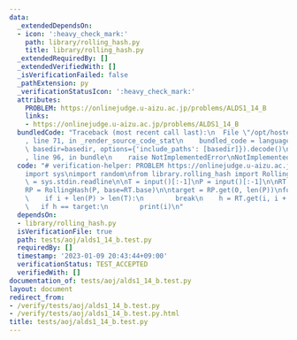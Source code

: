 ```yaml
---
data:
  _extendedDependsOn:
  - icon: ':heavy_check_mark:'
    path: library/rolling_hash.py
    title: library/rolling_hash.py
  _extendedRequiredBy: []
  _extendedVerifiedWith: []
  _isVerificationFailed: false
  _pathExtension: py
  _verificationStatusIcon: ':heavy_check_mark:'
  attributes:
    PROBLEM: https://onlinejudge.u-aizu.ac.jp/problems/ALDS1_14_B
    links:
    - https://onlinejudge.u-aizu.ac.jp/problems/ALDS1_14_B
  bundledCode: "Traceback (most recent call last):\n  File \"/opt/hostedtoolcache/PyPy/3.7.13/x64/site-packages/onlinejudge_verify/documentation/build.py\"\
    , line 71, in _render_source_code_stat\n    bundled_code = language.bundle(stat.path,\
    \ basedir=basedir, options={'include_paths': [basedir]}).decode()\n  File \"/opt/hostedtoolcache/PyPy/3.7.13/x64/site-packages/onlinejudge_verify/languages/python.py\"\
    , line 96, in bundle\n    raise NotImplementedError\nNotImplementedError\n"
  code: "# verification-helper: PROBLEM https://onlinejudge.u-aizu.ac.jp/problems/ALDS1_14_B\n\
    import sys\nimport random\nfrom library.rolling_hash import RollingHash\n\ninput\
    \ = sys.stdin.readline\n\nT = input()[:-1]\nP = input()[:-1]\n\nRT = RollingHash(T)\n\
    RP = RollingHash(P, base=RT.base)\n\ntarget = RP.get(0, len(P))\nfor i in range(len(T)):\n\
    \    if i + len(P) > len(T):\n        break\n    h = RT.get(i, i + len(P))\n \
    \   if h == target:\n        print(i)\n"
  dependsOn:
  - library/rolling_hash.py
  isVerificationFile: true
  path: tests/aoj/alds1_14_b.test.py
  requiredBy: []
  timestamp: '2023-01-09 20:43:44+09:00'
  verificationStatus: TEST_ACCEPTED
  verifiedWith: []
documentation_of: tests/aoj/alds1_14_b.test.py
layout: document
redirect_from:
- /verify/tests/aoj/alds1_14_b.test.py
- /verify/tests/aoj/alds1_14_b.test.py.html
title: tests/aoj/alds1_14_b.test.py
---
```


